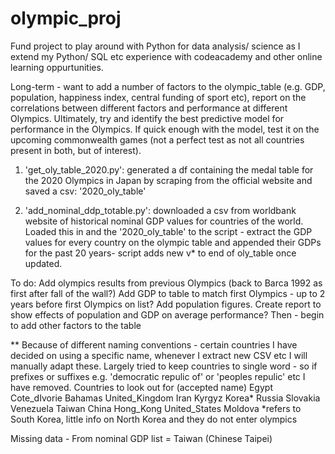 # olympic_proj
Fund project to play around with Python for data analysis/ science as I extend my
Python/ SQL etc experience with codeacademy and other online learning oppurtunities.

Long-term - want to add a number of factors to the olympic_table (e.g. GDP, population,
  happiness index, central funding of sport etc), report on the correlations between different factors and performance at different Olympics. Ultimately, try and identify the best predictive model
  for performance in the Olympics. If quick enough with the model, test it on the upcoming commonwealth games (not a perfect test as not all countries present in both, but of interest).

1) 'get_oly_table_2020.py': generated a df containing the medal table for the 2020 Olympics in Japan by scraping from the official website and saved a csv: '2020_oly_table'

2) 'add_nominal_ddp_totable.py': downloaded a csv from worldbank website of historical nominal GDP
values for countries of the world. Loaded this in and the '2020_oly_table' to the script - extract the
GDP values for every country on the olympic table and appended their GDPs for the past 20 years- script
adds new v* to end of oly_table once updated.

To do:
Add olympics results from previous Olympics (back to Barca 1992 as first after fall of the wall?)
Add GDP to table to match first Olympics - up to 2 years before first Olympics on list?
Add population figures.
Create report to show effects of population and GDP on average performance?
Then - begin to add other factors to the table

** Because of different naming conventions - certain countries I have decided on using
a specific name, whenever I extract new CSV etc I will manually adapt these.
Largely tried to keep countries to single word - so if prefixes or suffixes e.g.
'democratic repulic of' or 'peoples repulic' etc I have removed.
Countries to look out for (accepted name)
Egypt
Cote_dIvorie
Bahamas
United_Kingdom
Iran
Kyrgyz
Korea*
Russia
Slovakia
Venezuela
Taiwan
China
Hong_Kong
United_States
Moldova
*refers to South Korea, little info on North Korea and they do not enter olympics

Missing data -
From nominal GDP list = Taiwan (Chinese Taipei)
